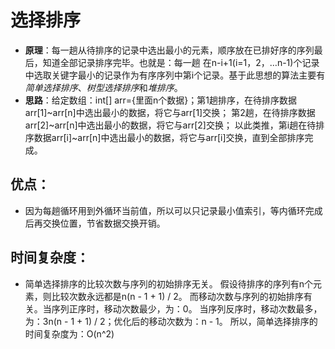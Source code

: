 # 选择排序

- **原理**：每一趟从待排序的记录中选出最小的元素，顺序放在已排好序的序列最后，知道全部记录排序完毕。也就是：每一趟
在n-i+1(i=1，2，…n-1)个记录中选取关键字最小的记录作为有序序列中第i个记录。基于此思想的算法主要有*简单选择排序*、*树型选择排序*和*堆排序*。
- **思路**：给定数组：int[] arr={里面n个数据}；第1趟排序，在待排序数据arr[1]~arr[n]中选出最小的数据，将它与arr[1]交换；
第2趟，在待排序数据arr[2]~arr[n]中选出最小的数据，将它与arr[2]交换；
以此类推，第i趟在待排序数据arr[i]~arr[n]中选出最小的数据，将它与arr[i]交换，直到全部排序完成。

## 优点：
- 因为每趟循环用到外循环当前值，所以可以只记录最小值索引，等内循环完成后再交换位置，节省数据交换开销。

## 时间复杂度：
- 简单选择排序的比较次数与序列的初始排序无关。 假设待排序的序列有n个元素，则比较次数永远都是n(n - 1 + 1) / 2。
而移动次数与序列的初始排序有关。当序列正序时，移动次数最少，为：0。
当序列反序时，移动次数最多，为：3n(n - 1 + 1) / 2；优化后的移动次数为：n - 1。
所以，简单选择排序的时间复杂度为：O(n^2)
